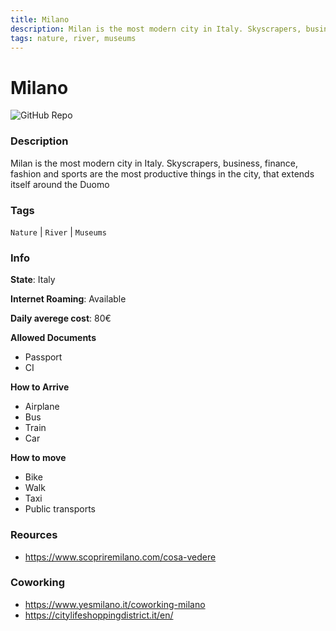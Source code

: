 ```yaml
---
title: Milano
description: Milan is the most modern city in Italy. Skyscrapers, business, finance, fashion and sports are the most productive things in the city, that extends itself around the Duomo
tags: nature, river, museums
---
```

        

# Milano

![GitHub Repo](https://img.shields.io/static/v1?label=category&message=digital-nomads&color=green)

### Description

Milan is the most modern city in Italy. Skyscrapers, business, finance, fashion and sports are the most productive things in the city, that extends itself around the Duomo

### Tags

`Nature` | `River` | `Museums`

### Info

**State**: Italy

**Internet Roaming**: Available

**Daily averege cost**: 80€

**Allowed Documents**

- Passport
- CI

**How to Arrive**

- Airplane
- Bus
- Train
- Car

**How to move**

- Bike
- Walk
- Taxi
- Public transports

### Reources

- https://www.scopriremilano.com/cosa-vedere

### Coworking

- https://www.yesmilano.it/coworking-milano
- https://citylifeshoppingdistrict.it/en/